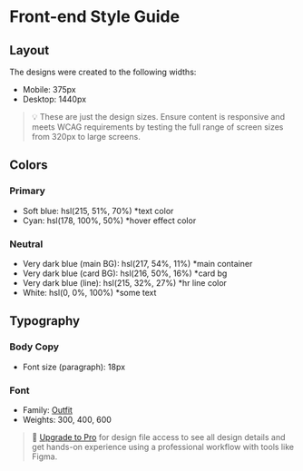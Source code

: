 # Front-end Style Guide

## Layout

The designs were created to the following widths:

- Mobile: 375px
- Desktop: 1440px

> 💡 These are just the design sizes. Ensure content is responsive and meets WCAG requirements by testing the full range of screen sizes from 320px to large screens.

## Colors

### Primary

- Soft blue: hsl(215, 51%, 70%) *text color
- Cyan: hsl(178, 100%, 50%) *hover effect color

### Neutral

- Very dark blue (main BG): hsl(217, 54%, 11%) *main container
- Very dark blue (card BG): hsl(216, 50%, 16%) *card bg
- Very dark blue (line): hsl(215, 32%, 27%) *hr line color
- White: hsl(0, 0%, 100%) *some text

## Typography

### Body Copy

- Font size (paragraph): 18px

### Font

- Family: [Outfit](https://fonts.google.com/specimen/Outfit)
- Weights: 300, 400, 600

> 💎 [Upgrade to Pro](https://www.frontendmentor.io/pro?ref=style-guide) for design file access to see all design details and get hands-on experience using a professional workflow with tools like Figma.
